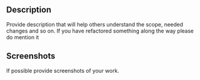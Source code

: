 ## Description
Provide description that will help others understand the scope, needed changes and so on.
If you have refactored something along the way please do mention it

## Screenshots
If possible provide screenshots of your work.
